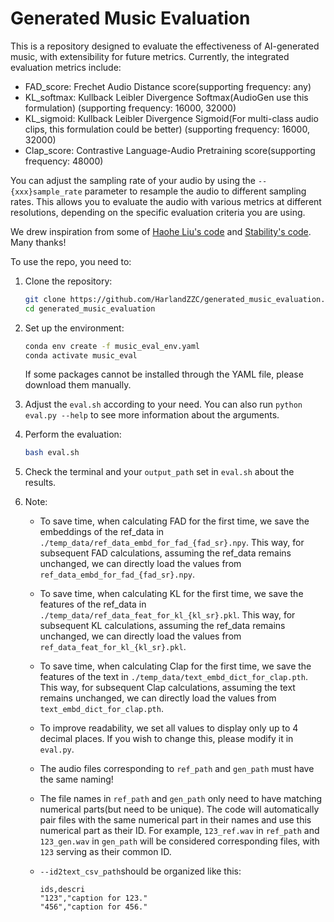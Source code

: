 # Generated Music Evaluation

This is a repository designed to evaluate the effectiveness of AI-generated music, with extensibility for future metrics. Currently, the integrated evaluation metrics include:

* FAD_score: Frechet Audio Distance score(supporting frequency: any)
* KL_softmax: Kullback Leibler Divergence Softmax(AudioGen use this formulation) (supporting frequency: 16000, 32000)
* KL_sigmoid: Kullback Leibler Divergence Sigmoid(For multi-class audio clips, this formulation could be better) (supporting frequency: 16000, 32000)
* Clap_score: Contrastive Language-Audio Pretraining score(supporting frequency: 48000)

You can adjust the sampling rate of your audio by using the `--{xxx}sample_rate` parameter to resample the audio to different sampling rates. This allows you to evaluate the audio with various metrics at different resolutions, depending on the specific evaluation criteria you are using.

We drew inspiration from some of [Haohe Liu's code](https://github.com/haoheliu/audioldm_eval.git) and [Stability's code](https://github.com/Stability-AI/stable-audio-metrics.git). Many thanks!

To use the repo, you need to:

1. Clone the repository:

   ```bash
   git clone https://github.com/HarlandZZC/generated_music_evaluation.git
   cd generated_music_evaluation
   ```

2. Set up the environment:

   ```bash
   conda env create -f music_eval_env.yaml
   conda activate music_eval
   ```

   If some packages cannot be installed through the YAML file, please download them manually.

3. Adjust the `eval.sh` according to your need. You can also run `python eval.py --help` to see more information about the arguments.

4. Perform the evaluation:

    ```bash
    bash eval.sh
    ```

5. Check the terminal and your `output_path` set in `eval.sh` about the results.

6. Note:

   * To save time, when calculating FAD for the first time, we save the embeddings of the ref_data in `./temp_data/ref_data_embd_for_fad_{fad_sr}.npy`. This way, for subsequent FAD calculations, assuming the ref_data remains unchanged, we can directly load the values from `ref_data_embd_for_fad_{fad_sr}.npy`.
   * To save time, when calculating KL for the first time, we save the features of the ref_data in `./temp_data/ref_data_feat_for_kl_{kl_sr}.pkl`. This way, for subsequent KL calculations, assuming the ref_data remains unchanged, we can directly load the values from `ref_data_feat_for_kl_{kl_sr}.pkl`.
   * To save time, when calculating Clap for the first time, we save the features of the text in `./temp_data/text_embd_dict_for_clap.pth`. This way, for subsequent Clap calculations, assuming the text remains unchanged, we can directly load the values from `text_embd_dict_for_clap.pth`.
   * To improve readability, we set all values to display only up to 4 decimal places. If you wish to change this, please modify it in `eval.py`.
   * The audio files corresponding to `ref_path` and `gen_path` must have the same naming!
   * The file names in `ref_path` and `gen_path` only need to have matching numerical parts(but need to be unique). The code will automatically pair files with the same numerical part in their names and use this numerical part as their ID. For example, `123_ref.wav` in `ref_path` and `123_gen.wav` in `gen_path` will be considered corresponding files, with `123` serving as their common ID.
   * `--id2text_csv_path`should be organized like this:
  
      ```csv
      ids,descri
      "123","caption for 123."
      "456","caption for 456."
      ```
